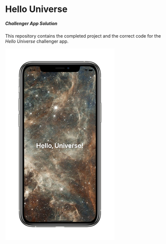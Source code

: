 # Hello Universe
##### Challenger App Solution

This repository contains the completed project and the correct code for the *Hello Universe* challenger app.

<img src="Images/HelloUniverse_AppComplete.png" width="350"/>